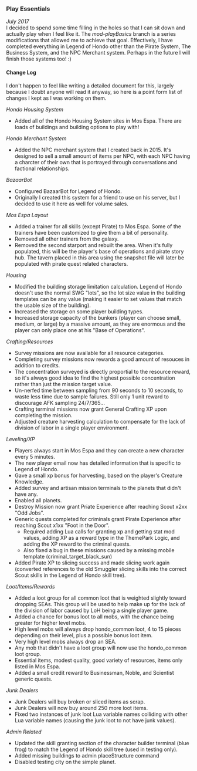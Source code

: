 ### Play Essentials
*July 2017*  
I decided to spend some time filling in the holes so that I can sit down and actually play when I feel like it. The *mod-playBasics* branch is a series modifications that allowed me to achieve that goal. Effectively, I have completed everything in Legend of Hondo other than the Pirate System, The Business System, and the NPC Merchant system. Perhaps in the future I will finish those systems too! :) 

#### Change Log
I don't happen to feel like writing a detailed document for this, largely because I doubt anyone will read it anyway, so here is a point form list of changes I kept as I was working on them.

*Hondo Housing System*  
- Added all of the Hondo Housing System sites in Mos Espa. There are loads of buildings and building options to play with!

*Hondo Merchant System*  
- Added the NPC merchant system that I created back in 2015. It's designed to sell a small amount of items per NPC, with each NPC having a charcter of their own that is portrayed through conversations and factional relationships.

*BazaarBot*  
- Configured BazaarBot for Legend of Hondo.
- Originally I created this system for a friend to use on his server, but I decided to use it here as well for volume sales.

*Mos Espa Layout*
- Added a trainer for all skills (except Pirate) to Mos Espa. Some of the trainers have been customized to give them a bit of personality.
- Removed all other trainers from the galaxy.
- Removed the second starport and rebuilt the area. When it's fully populated, this will be the player's base of operations and pirate story hub. The tavern placed in this area using the snapshot file will later be populated with pirate quest related characters.

*Housing*  
- Modified the building storage limitation calculation. Legend of Hondo doesn't use the normal SWG "lots", so the lot size value in the building templates can be any value (making it easier to set values that match the usable size of the building).
- Increased the storage on some player building types.
- Increased storage capacity of the bunkers (player can choose small, medium, or large) by a massive amount, as they are enormous and the player can only place one at his "Base of Operations".

*Crafting/Resources*  
- Survey missions are now available for all resource categories.
- Completing survey missions now rewards a good amount of resouces in addition to credits.
- The concentration surveyed is directly proportial to the resource reward, so it's always good idea to find the highest possible concentration rather than just the mission target value.
- Un-nerfed time between sampling from 90 seconds to 10 seconds, to waste less time due to sample failures. Still only 1 unit reward to discourage AFK sampling 24/7/365...
- Crafting terminal missions now grant General Crafting XP upon completing the mission.
- Adjusted creature harvesting calculation to compensate for the lack of division of labor in a single player environment.

*Leveling/XP*  
- Players always start in Mos Espa and they can create a new character every 5 minutes.
- The new player email now has detailed information that is specific to Legend of Hondo.
- Gave a small xp bonus for harvesting, based on the player's Creature Knowledge.
- Added survey and artisan mission terminals to the planets that didn't have any.
- Enabled all planets.
- Destroy Mission now grant Priate Experience after reaching Scout x2xx "Odd Jobs".
- Generic quests completed for criminals grant Pirate Experience after reaching Scout x1xx "Foot in the Door".
  - Required adding Lua calls for granting xp and getting stat mod values, adding XP as a reward type in the ThemePark Logic, and adding the XP reward to the criminal quests.
  - Also fixed a bug in these missions caused by a missing mobile template (criminal_target_black_sun)
- Added Pirate XP to slicing success and made slicing work again (converted references to the old Smuggler slicing skills into the correct Scout skills in the Legend of Hondo skill tree).


*Loot/Items/Rewards*  
- Added a loot group for all common loot that is weighted slightly toward dropping SEAs. This group will be used to help make up for the lack of the division of labor caused by LoH being a single player game.
- Added a chance for bonus loot to all mobs, with the chance being greater for higher level mobs.
- High level mobs will always drop hondo_common loot, 4 to 15 pieces depending on their level, plus a possible bonus loot item.
- Very high level mobs always drop an SEA.
- Any mob that didn't have a loot group will now use the hondo_common loot group.
- Essential items, modest quality, good variety of resources, items only listed in Mos Espa.
- Added a small credit reward to Businessman, Noble, and Scientist generic quests.


*Junk Dealers*  
- Junk Dealers will buy broken or sliced items as scrap.
- Junk Dealers will now buy around 250 more loot items.
- Fixed two instances of junk loot Lua variable names colliding with other Lua variable names (causing the junk loot to not have junk values).


*Admin Related*  
- Updated the skill granting section of the character builder terminal (blue frog) to match the Legend of Hondo skill tree (used in testing only).
- Added missing buildings to admin placeStructure command
- Disabled testing city on the simple planet.
